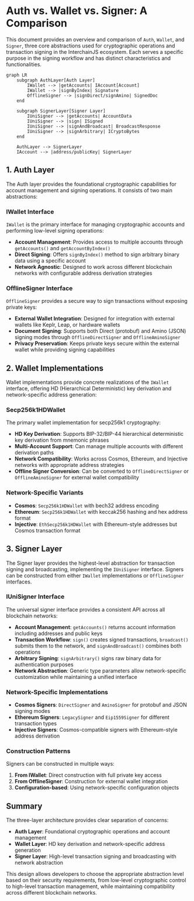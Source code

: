 # Auth vs. Wallet vs. Signer: A Comparison

This document provides an overview and comparison of `Auth`, `Wallet`, and `Signer`, three core abstractions used for cryptographic operations and transaction signing in the InterchainJS ecosystem. Each serves a specific purpose in the signing workflow and has distinct characteristics and functionalities.

```mermaid
graph LR
    subgraph AuthLayer[Auth Layer]
        IWallet --> |getAccounts| IAccount[Account]
        IWallet --> |signByIndex| Signature
        OfflineSigner --> |signDirect/signAmino| SignedDoc
    end

    subgraph SignerLayer[Signer Layer]
        IUniSigner --> |getAccounts| AccountData
        IUniSigner --> |sign| ISigned
        IUniSigner --> |signAndBroadcast| BroadcastResponse
        IUniSigner --> |signArbitrary| ICryptoBytes
    end

    AuthLayer --> SignerLayer
    IAccount --> |address/publicKey| SignerLayer

```

## 1. Auth Layer

The Auth layer provides the foundational cryptographic capabilities for account management and signing operations. It consists of two main abstractions:

### IWallet Interface

`IWallet` is the primary interface for managing cryptographic accounts and performing low-level signing operations:

- **Account Management**: Provides access to multiple accounts through `getAccounts()` and `getAccountByIndex()`
- **Direct Signing**: Offers `signByIndex()` method to sign arbitrary binary data using a specific account
- **Network Agnostic**: Designed to work across different blockchain networks with configurable address derivation strategies

### OfflineSigner Interface

`OfflineSigner` provides a secure way to sign transactions without exposing private keys:

- **External Wallet Integration**: Designed for integration with external wallets like Keplr, Leap, or hardware wallets
- **Document Signing**: Supports both Direct (protobuf) and Amino (JSON) signing modes through `OfflineDirectSigner` and `OfflineAminoSigner`
- **Privacy Preservation**: Keeps private keys secure within the external wallet while providing signing capabilities

## 2. Wallet Implementations

Wallet implementations provide concrete realizations of the `IWallet` interface, offering HD (Hierarchical Deterministic) key derivation and network-specific address generation:

### Secp256k1HDWallet

The primary wallet implementation for secp256k1 cryptography:

- **HD Key Derivation**: Supports BIP-32/BIP-44 hierarchical deterministic key derivation from mnemonic phrases
- **Multi-Account Support**: Can manage multiple accounts with different derivation paths
- **Network Compatibility**: Works across Cosmos, Ethereum, and Injective networks with appropriate address strategies
- **Offline Signer Conversion**: Can be converted to `OfflineDirectSigner` or `OfflineAminoSigner` for external wallet compatibility

### Network-Specific Variants

- **Cosmos**: `Secp256k1HDWallet` with bech32 address encoding
- **Ethereum**: `Secp256k1HDWallet` with keccak256 hashing and hex address format
- **Injective**: `EthSecp256k1HDWallet` with Ethereum-style addresses but Cosmos transaction format

## 3. Signer Layer

The Signer layer provides the highest-level abstraction for transaction signing and broadcasting, implementing the `IUniSigner` interface. Signers can be constructed from either `IWallet` implementations or `OfflineSigner` interfaces.

### IUniSigner Interface

The universal signer interface provides a consistent API across all blockchain networks:

- **Account Management**: `getAccounts()` returns account information including addresses and public keys
- **Transaction Workflow**: `sign()` creates signed transactions, `broadcast()` submits them to the network, and `signAndBroadcast()` combines both operations
- **Arbitrary Signing**: `signArbitrary()` signs raw binary data for authentication purposes
- **Network Abstraction**: Generic type parameters allow network-specific customization while maintaining a unified interface

### Network-Specific Implementations

- **Cosmos Signers**: `DirectSigner` and `AminoSigner` for protobuf and JSON signing modes
- **Ethereum Signers**: `LegacySigner` and `Eip1559Signer` for different transaction types
- **Injective Signers**: Cosmos-compatible signers with Ethereum-style address derivation

### Construction Patterns

Signers can be constructed in multiple ways:

1. **From IWallet**: Direct construction with full private key access
2. **From OfflineSigner**: Construction for external wallet integration
3. **Configuration-based**: Using network-specific configuration objects

## Summary

The three-layer architecture provides clear separation of concerns:

- **Auth Layer**: Foundational cryptographic operations and account management
- **Wallet Layer**: HD key derivation and network-specific address generation
- **Signer Layer**: High-level transaction signing and broadcasting with network abstraction

This design allows developers to choose the appropriate abstraction level based on their security requirements, from low-level cryptographic control to high-level transaction management, while maintaining compatibility across different blockchain networks.
